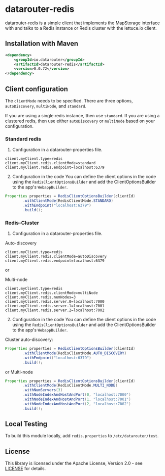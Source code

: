 # datarouter-redis

datarouter-redis is a simple client that implements the MapStorage interface with and talks to a Redis instance or Redis cluster with
 the lettuce.io client.

## Installation with Maven

```xml
<dependency>
	<groupId>io.datarouter</groupId>
	<artifactId>datarouter-redis</artifactId>
	<version>0.0.72</version>
</dependency>
```

## Client configuration

The `clientMode` needs to be specified. There are three options, `autoDiscovery`, `multiNode`, and `standard`. 

If you are using a single redis instance, then use `standard`. If you are using a clustered redis, then use either `autoDiscovery` or `multiNode` based on your configuration. 

### Standard redis

1. Configuration in a datarouter-properties file.

```
client.myClient.type=redis
client.myClient.redis.clientMode=standard
client.myClient.redis.endpoint=localhost:6379
```

2. Configuration in the code
You can define the client options in the code using the `RedisClientOptionsBuilder` and add the ClientOptionsBuilder
 to the app's `WebappBuilder`.

```java
Properties properties = RedisClientOptionsBuilder(clientId)
		.withClientMode(RedisClientMode.STANDARD)
		.withEndpoint("localhost:6379")
		.build();
```

### Redis-Cluster
1. Configuration in a datarouter-properties file. 

Auto-discovery
```
client.myClient.type=redis
client.myClient.redis.clientMode=autoDiscovery
client.myClient.redis.endpoint=localhost:6379
```
or

Multi-node
```
client.myClient.type=redis
client.myClient.redis.clientMode=multiNode
client.myClient.redis.numNodes=3
client.myClient.redis.server.0=localhost:7000
client.myClient.redis.server.1=localhost:7001
client.myClient.redis.server.2=localhost:7002
```

2. Configuration in the code
You can define the client options in the code using the `RedisClientOptionsBuilder` and add the
 ClientOptionsBuilder to the app's `WebappBuilder`.


Cluster auto-discovery:
```java
Properties properties = RedisClientOptionsBuilder(clientId)
		.withClientMode(RedisClientMode.AUTO_DISCOVERY)
		.withEndpoint("localhost:6379")
		.build();
```
or
Multi-node
```java
Properties properties = RedisClientOptionsBuilder(clientId)
		.withClientMode(RedisClientMode.MULTI_NODE)
		.withNumServers(3)
		.withNodeIndexAndHostAndPort(0, "localhost:7000")
		.withNodeIndexAndHostAndPort(1, "localhost:7001")
		.withNodeIndexAndHostAndPort(2, "localhost:7002")
		.build();
```

## Local Testing
To build this module locally, add `redis.properties` to `/etc/datarouter/test`.

## License

This library is licensed under the Apache License, Version 2.0 - see [LICENSE](../LICENSE) for details.
